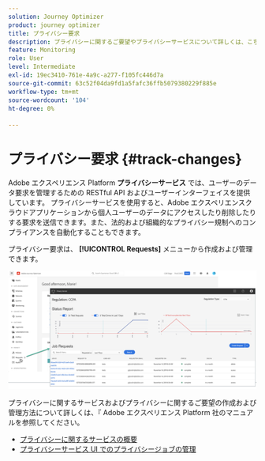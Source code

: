 ```yaml
---
solution: Journey Optimizer
product: journey optimizer
title: プライバシー要求
description: プライバシーに関するご要望やプライバシーサービスについて詳しくは、こちらを参照してください。
feature: Monitoring
role: User
level: Intermediate
exl-id: 19ec3410-761e-4a9c-a277-f105fc446d7a
source-git-commit: 63c52f04da9fd1a5fafc36ffb5079380229f885e
workflow-type: tm+mt
source-wordcount: '104'
ht-degree: 0%

---
```


# プライバシー要求 {#track-changes}

Adobe エクスペリエンス Platform **プライバシーサービス** では、ユーザーのデータ要求を管理するための RESTful API およびユーザーインターフェイスを提供しています。 プライバシーサービスを使用すると、Adobe エクスペリエンスクラウドアプリケーションから個人ユーザーのデータにアクセスしたり削除したりする要求を送信できます。また、法的および組織的なプライバシー規制へのコンプライアンスを自動化することもできます。

プライバシー要求は、 **[!UICONTROL Requests]** メニューから作成および管理できます。

![](assets/requests.png)

プライバシーに関するサービスおよびプライバシーに関するご要望の作成および管理方法について詳しくは、『 Adobe エクスペリエンス Platform 社のマニュアルを参照してください。

* [プライバシーに関するサービスの概要](https://experienceleague.adobe.com/docs/experience-platform/privacy/home.html)
* [プライバシーサービス UI でのプライバシージョブの管理](https://experienceleague.adobe.com/docs/experience-platform/privacy/ui/user-guide.html)
